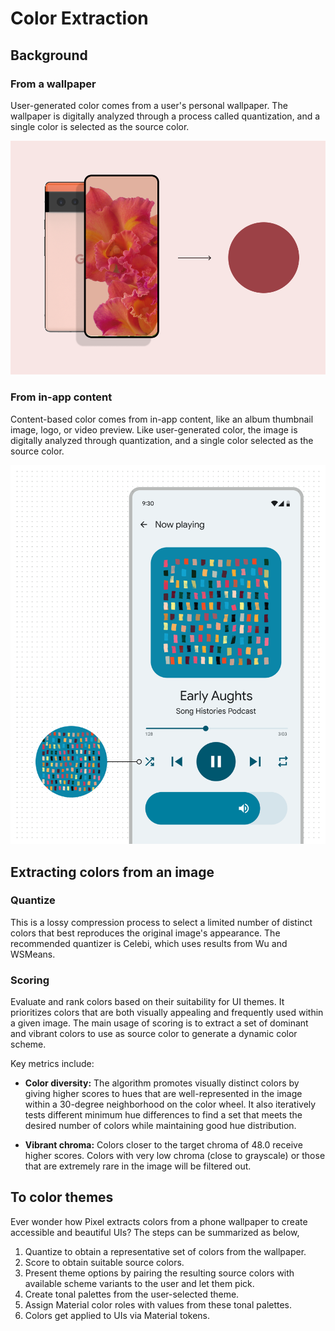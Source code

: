 # Color Extraction

## Background

### From a wallpaper

User-generated color comes from a user's personal wallpaper. The wallpaper is
digitally analyzed through a process called quantization, and a single color is
selected as the source color.

![Red source color is extracted from a wallpaper](images/wallpaper_based_color.png)

### From in-app content

Content-based color comes from in-app content, like an album thumbnail image,
logo, or video preview. Like user-generated color, the image is digitally
analyzed through quantization, and a single color selected as the source color.

![Blue source color is extracted from a podcast cover](images/content_based_color.png)

## Extracting colors from an image

### Quantize

This is a lossy compression process to select a limited number of distinct
colors that best reproduces the original image's appearance. The recommended
quantizer is Celebi, which uses results from Wu and WSMeans.

### Scoring

Evaluate and rank colors based on their suitability for UI themes. It
prioritizes colors that are both visually appealing and frequently used within a
given image. The main usage of scoring is to extract a set of dominant and
vibrant colors to use as source color to generate a dynamic color scheme.

Key metrics include:

-   **Color diversity:** The algorithm promotes visually distinct colors by
    giving higher scores to hues that are well-represented in the image within a
    30-degree neighborhood on the color wheel. It also iteratively tests
    different minimum hue differences to find a set that meets the desired
    number of colors while maintaining good hue distribution.

-   **Vibrant chroma:** Colors closer to the target chroma of 48.0 receive
    higher scores. Colors with very low chroma (close to grayscale) or those
    that are extremely rare in the image will be filtered out.

## To color themes

Ever wonder how Pixel extracts colors from a phone wallpaper to create
accessible and beautiful UIs? The steps can be summarized as below,

1.  Quantize to obtain a representative set of colors from the wallpaper.
1.  Score to obtain suitable source colors.
1.  Present theme options by pairing the resulting source colors with available
    scheme variants to the user and let them pick.
1.  Create tonal palettes from the user-selected theme.
1.  Assign Material color roles with values from these tonal palettes.
1.  Colors get applied to UIs via Material tokens.
